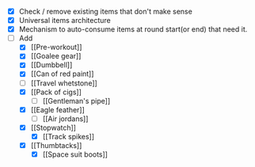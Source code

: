 - [x] Check / remove existing items that don't make sense
- [x] Universal items architecture
- [x] Mechanism to auto-consume items at round start(or end) that need it.
- [ ] Add
	- [x] [[Pre-workout]]
	- [x] [[Goalee gear]]
	- [x] [[Dumbbell]]
	- [x] [[Can of red paint]]
	- [ ] [[Travel whetstone]]
	- [x] [[Pack of cigs]]
		- [ ] [[Gentleman's pipe]]
	- [x] [[Eagle feather]]
		- [ ] [[Air jordans]]
	- [x] [[Stopwatch]]
		- [x] [[Track spikes]]
	- [x] [[Thumbtacks]]
		- [x] [[Space suit boots]]
